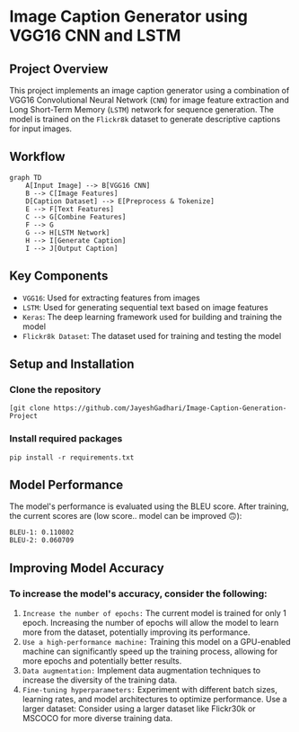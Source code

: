 # Image Caption Generator using VGG16 CNN and LSTM

## Project Overview

This project implements an image caption generator using a combination of VGG16 Convolutional Neural Network (`CNN`) for image feature extraction and Long Short-Term Memory (`LSTM`) network for sequence generation. The model is trained on the `Flickr8k` dataset to generate descriptive captions for input images.

## Workflow

```mermaid
graph TD
    A[Input Image] --> B[VGG16 CNN]
    B --> C[Image Features]
    D[Caption Dataset] --> E[Preprocess & Tokenize]
    E --> F[Text Features]
    C --> G[Combine Features]
    F --> G
    G --> H[LSTM Network]
    H --> I[Generate Caption]
    I --> J[Output Caption]
```
## Key Components

- `VGG16`: Used for extracting features from images
- `LSTM`: Used for generating sequential text based on image features
- `Keras`: The deep learning framework used for building and training the model
- `Flickr8k Dataset`: The dataset used for training and testing the model

## Setup and Installation
### Clone the repository
```
[git clone https://github.com/JayeshGadhari/Image-Caption-Generation-Project
```

### Install required packages
```
pip install -r requirements.txt
```

## Model Performance
The model's performance is evaluated using the BLEU score. After training, the current scores are (low score.. model can be improved 🙃):
```
BLEU-1: 0.110802
BLEU-2: 0.060709
```
## Improving Model Accuracy
### To increase the model's accuracy, consider the following:

1. `Increase the number of epochs:` The current model is trained for only 1 epoch. Increasing the number of epochs will allow the model to learn more from the dataset, potentially improving its performance.
2. `Use a high-performance machine:` Training this model on a GPU-enabled machine can significantly speed up the training process, allowing for more epochs and potentially better results.
3. `Data augmentation:` Implement data augmentation techniques to increase the diversity of the training data.
4. `Fine-tuning hyperparameters:` Experiment with different batch sizes, learning rates, and model architectures to optimize performance.
Use a larger dataset: Consider using a larger dataset like Flickr30k or MSCOCO for more diverse training data.

